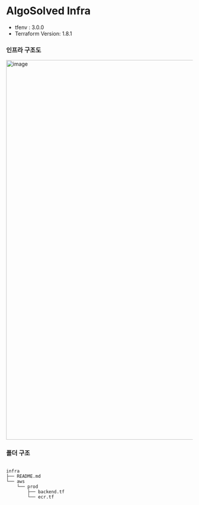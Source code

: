 # AlgoSolved Infra

- tfenv : 3.0.0
- Terraform Version: 1.8.1

### 인프라 구조도

<img width="1026" alt="image" src="https://github.com/AlgoSolved/AlgoSolved/assets/57058726/697c114e-b820-409a-a50e-033438ac1d18">


### 폴더 구조
```

infra
├── README.md
└── aws
    └── prod
        ├── backend.tf
        └── ecr.tf

```

